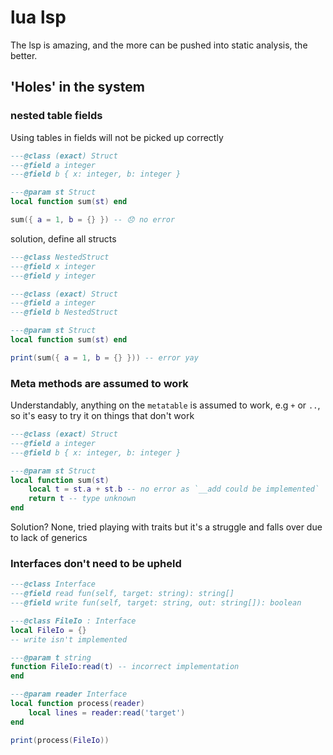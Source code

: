 # lua lsp

The lsp is amazing, and the more can be pushed into static analysis, the better.

## 'Holes' in the system

### nested table fields

Using tables in fields will not be picked up correctly

```lua
---@class (exact) Struct
---@field a integer
---@field b { x: integer, b: integer }

---@param st Struct
local function sum(st) end

sum({ a = 1, b = {} }) -- 😞 no error
```

solution, define all structs

```lua
---@class NestedStruct
---@field x integer
---@field y integer

---@class (exact) Struct
---@field a integer
---@field b NestedStruct

---@param st Struct
local function sum(st) end

print(sum({ a = 1, b = {} })) -- error yay
```

### Meta methods are assumed to work

Understandably, anything on the `metatable` is assumed to work, e.g `+` or `..`, so it's easy to try it on things that don't work

```lua
---@class (exact) Struct
---@field a integer
---@field b { x: integer, b: integer }

---@param st Struct
local function sum(st)
	local t = st.a + st.b -- no error as `__add could be implemented`
	return t -- type unknown
end
```

Solution? None, tried playing with traits but it's a struggle and falls over due to lack of generics

### Interfaces don't need to be upheld

```lua
---@class Interface
---@field read fun(self, target: string): string[]
---@field write fun(self, target: string, out: string[]): boolean

---@class FileIo : Interface
local FileIo = {}
-- write isn't implemented

---@param t string
function FileIo:read(t) -- incorrect implementation
end

---@param reader Interface
local function process(reader)
	local lines = reader:read('target')
end

print(process(FileIo))
```
